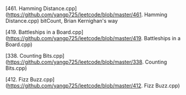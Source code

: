 [461. Hamming Distance.cpp](https://github.com/yangp725/leetcode/blob/master/461. Hamming Distance.cpp)
bitCount, Brian Kernighan's way

[419. Battleships in a Board.cpp](https://github.com/yangp725/leetcode/blob/master/419. Battleships in a Board.cpp)

[338. Counting Bits.cpp](https://github.com/yangp725/leetcode/blob/master/338. Counting Bits.cpp)

[412. Fizz Buzz.cpp](https://github.com/yangp725/leetcode/blob/master/412. Fizz Buzz.cpp)



